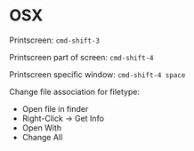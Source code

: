 # OSX

Printscreen: `cmd-shift-3`

Printscreen part of screen: `cmd-shift-4`

Printscreen specific window: `cmd-shift-4 space`

Change file association for filetype:
- Open file in finder
- Right-Click -> Get Info
- Open With <Application>
- Change All
